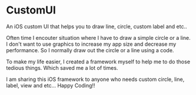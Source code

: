 CustomUI
========

An iOS custom UI that helps you to draw line, circle, custom label and etc..

Often time I encouter situation where I have to draw a simple circle or a line. I don't want to use graphics to increase my app size and decrease my performance.
So I normally draw out the circle or a line using a code.

To make my life easier, I created a framework myself to help me to do those tedious things. Which saved me a lot of times.

I am sharing this iOS framework to anyone who needs custom circle, line, label, view and etc... Happy Coding!!
